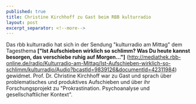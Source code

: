 ```yaml
---
published: true
title: Christine Kirchhoff zu Gast beim RBB kulturradio
layout: post
excerpt_separator: <!--more-->
---
```


Das rbb kulturradio hat sich in der Sendung "kulturradio am Mittag" dem Tagesthema **["Ist Aufschieben wirklich so schlimm? Was Du heute kannst besorgen, das verschiebe ruhig auf Morgen..."]** (http://mediathek.rbb-online.de/radio/Kulturradio-am-Mittag/Ist-Aufschieben-wirklich-so-schlimm/kulturradio/Audio?bcastId=9839126&documentId=42311984) gewidmet. Prof. Dr. Christine Kirchhoff war zu Gast und sprach über problematisches und produktives Aufschieben und über ihr Forschungsprojekt zu "Prokrastination. Psychoanalyse und gesellschaftlicher Kontext". 
<!--more-->
